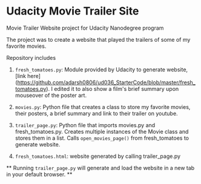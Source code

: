 # Udacity Movie Trailer Site
Movie Trailer Website project for Udacity Nanodegree program

The project was to create a website that played the trailers of some of my favorite movies. 

Repository includes


1. `fresh_tomatoes.py`: Module provided by Udacity to generate website, [link here] (https://github.com/adarsh0806/ud036_StarterCode/blob/master/fresh_tomatoes.py). I edited it to also show a film's brief summary upon mouseover of the poster art. 


2. `movies.py`: Python file that creates a class to store my favorite movies, their posters, a brief summary and link to their trailer on youtube. 


3. `trailer_page.py`: Python file that imports movies.py and fresh_tomatoes.py. Creates multiple instances of the Movie class and stores them in a list. Calls `open_movies_page()` from fresh_tomatoes to generate website. 


4. `fresh_tomatoes.html`: website generated by calling trailer_page.py



** Running `trailer_page.py` will generate and load the website in a new tab in your default browser. **
